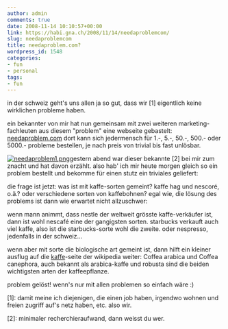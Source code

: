 ```yaml
---
author: admin
comments: true
date: 2008-11-14 10:10:57+00:00
link: https://habi.gna.ch/2008/11/14/needaproblemcom/
slug: needaproblemcom
title: needaproblem.com?
wordpress_id: 1548
categories:
- fun
- personal
tags:
- fun
---
```


in der schweiz geht's uns allen ja so gut, dass wir [1] eigentlich keine wirklichen probleme haben.

ein bekannter von mir hat nun gemeinsam mit zwei weiteren marketing-fachleuten aus diesem "problem" eine webseite gebastelt: [needaproblem.com](http://www.needaproblem.com/) dort kann sich jedermensch für 1.-, 5.-, 50.-, 500.- oder 5000.- probleme bestellen, je nach preis von trivial bis fast unlösbar.

[![needaproblem1.png](https://habi.gna.ch/wp-content/uploads/2008/11/needaproblem1.jpg)](https://habi.gna.ch/wp-content/uploads/2008/11/needaproblem1.png)gestern abend war dieser bekannte [2] bei mir zum znacht und hat davon erzählt. also hab' ich mir heute morgen gleich so ein problem bestellt und bekomme für einen stutz ein triviales geliefert:

die frage ist jetzt: was ist mit kaffe-sorten gemeint? kaffe hag und nescoré, o.ä.? oder verschiedene sorten von kaffebohnen? egal wie, die lösung des problems ist dann wie erwartet nicht allzuschwer:

wenn mann animmt, dass nestle der weltweit grösste kaffe-verkäufer ist, dann ist wohl nescafé eine der gangigsten sorten. starbucks verkauft auch viel kaffe, also ist die starbucks-sorte wohl die zweite. oder nespresso, jedenfalls in der schweiz...

wenn aber mit sorte die biologische art gemeint ist, dann hilft ein kleiner ausflug auf die [kaffe](http://de.wikipedia.org/wiki/Kaffee)-seite der wikipedia weiter: Coffea arabica und Coffea canephora, auch bekannt als arabica-kaffe und robusta sind die beiden wichtigsten arten der kaffeepflanze.

problem gelöst! wenn's nur mit allen problemen so einfach wäre :)

[1]: damit meine ich diejenigen, die einen job haben, irgendwo wohnen und freien zugriff auf's netz haben, etc. also wir.

[2]: minimaler recherchieraufwand, dann weisst du wer.

